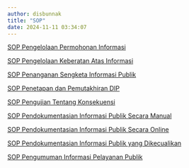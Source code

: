 ```yaml
---
author: disbunnak
title: "SOP"
date: 2024-11-11 03:34:07
---
```

<p><a href="https://drive.google.com/file/d/1WtoT5bGyuIi6SMLusOHjv5yZESd50MGo/view?usp=drive_link" target="_blank" rel="noopener">SOP Pengelolaan Permohonan Informasi</a></p>

<p><a href="https://drive.google.com/file/d/1a9fgqLNlW4WbQZMeCzz4sOMcfOvZhl2G/view?usp=drive_link" target="_blank" rel="noopener">SOP Pengelolaan Keberatan Atas Informasi</a></p>

<p><a href="https://drive.google.com/file/d/1fT92iikui2uHYp_bbG9vKGDprHD1c9Uh/view?usp=drive_link" target="_blank" rel="noopener">SOP Penanganan Sengketa Informasi Publik</a></p>

<p><a href="https://drive.google.com/file/d/1bihT7C9eBC4EMhmTaWd9fU8QV9p2Usgx/view?usp=drive_link" target="_blank" rel="noopener">SOP Penetapan dan Pemutakhiran DIP</a></p>

<p><a href="https://drive.google.com/file/d/1fp0mPZKew4JuvS6Z7i-hBlROVJffR7It/view?usp=drive_link" target="_blank" rel="noopener">SOP Pengujian Tentang Konsekuensi</a></p>

<p><a href="https://drive.google.com/file/d/1PKguHdOq_nG-vhC47mGU3DC-9olw_371/view?usp=drive_link" target="_blank" rel="noopener">SOP Pendokumentasian Informasi Publik Secara Manual</a></p>

<p><a href="https://drive.google.com/file/d/1zCnujJrK3M_4pYuL0EutuAT1Wfpjoufd/view?usp=drive_link" target="_blank" rel="noopener">SOP Pendokumentasian Informasi Publik Secara Online</a></p>

<p><a href="https://drive.google.com/file/d/1jkzQDHAuiOPMAByUc5Dd7fhbL_xbMRMl/view?usp=drive_link" target="_blank" rel="noopener">SOP Pendokumentasian Informasi Publik yang Dikecualikan</a></p>

<p><a href="https://drive.google.com/file/d/1d2OsdXAKmRaxfMQSVEBYf5dueMPGJXvF/view?usp=drive_link" target="_blank" rel="noopener">SOP Pengumuman Informasi Pelayanan Publik</a></p>
